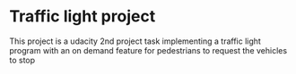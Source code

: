 # Traffic light project 
This project is a udacity 2nd project task implementing a traffic light program with an on demand feature for pedestrians to request the vehicles to stop
